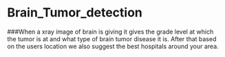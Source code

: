 # Brain_Tumor_detection
###When a xray image of brain is giving it gives the grade level at which the tumor is at and what type of brain tumor disease it is. After that based on the users location we also suggest the best hospitals around your area.
